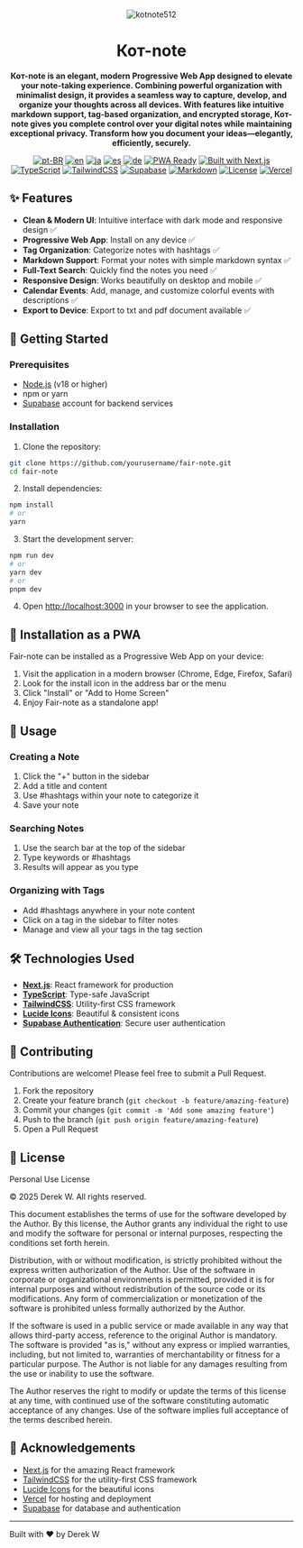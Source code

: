 <br>

<div align="center">
  
![kotnote512](https://github.com/user-attachments/assets/0d3853e3-f34d-4c57-a388-2ed2677c5939)

  <h1 align="center">Кот-note</h1>

  <p align="center">
      <strong>Кот-note is an elegant, modern Progressive Web App designed to elevate your note-taking experience. Combining powerful organization with minimalist design, it provides a seamless way to capture, develop, and organize your thoughts across all devices. With features like intuitive markdown support, tag-based organization, and encrypted storage, Кот-note gives you complete control over your digital notes while maintaining exceptional privacy. Transform how you document your ideas—elegantly, efficiently, securely.</strong>
  </p>

[![pt-BR](https://img.shields.io/badge/lang-pt--BR-green.svg)](./docs/README.pt-BR.md)
[![en](https://img.shields.io/badge/lang-en-blue.svg)](./README.md)
[![ja](https://img.shields.io/badge/lang-ja-red.svg)](./docs/README.ja.md)
[![es](https://img.shields.io/badge/lang-es-yellow.svg)](./docs/README.es.md)
[![de](https://img.shields.io/badge/lang-de-orange.svg)](./docs/README.es.md)
[![PWA Ready](https://img.shields.io/badge/PWA-Ready-blue.svg)](https://developer.mozilla.org/en-US/docs/Web/Progressive_web_apps)
[![Built with Next.js](https://img.shields.io/badge/Built%20with-Next.js-black)](https://nextjs.org)
[![TypeScript](https://img.shields.io/badge/TypeScript-007ACC?logo=typescript&logoColor=white)](https://www.typescriptlang.org/)
[![TailwindCSS](https://img.shields.io/badge/Tailwind%20CSS-38B2AC?logo=tailwind-css&logoColor=white)](https://tailwindcss.com/)
[![Supabase](https://img.shields.io/badge/Supabase-3ECF8E?logo=supabase&logoColor=white)](https://supabase.com)
[![Markdown](https://img.shields.io/badge/Markdown-000000?logo=markdown&logoColor=white)](https://www.markdownguide.org/)
[![License](https://img.shields.io/badge/License-Personal_Use_Only-red)](LICENSE)
[![Vercel](https://img.shields.io/badge/Vercel-000000?logo=vercel&logoColor=white)](https://vercel.com)

</div>

## ✨ Features

- **Clean & Modern UI**: Intuitive interface with dark mode and responsive design ✅
- **Progressive Web App**: Install on any device ✅
- **Tag Organization**: Categorize notes with hashtags ✅
- **Markdown Support**: Format your notes with simple markdown syntax ✅
- **Full-Text Search**: Quickly find the notes you need ✅
- **Responsive Design**: Works beautifully on desktop and mobile ✅
- **Calendar Events**: Add, manage, and customize colorful events with descriptions ✅
- **Export to Device**: Export to txt and pdf document available ✅

## 🚀 Getting Started

### Prerequisites

- [Node.js](https://nodejs.org/) (v18 or higher)
- npm or yarn
- [Supabase](https://supabase.com) account for backend services

### Installation

1. Clone the repository:

```bash
git clone https://github.com/yourusername/fair-note.git
cd fair-note
```

2. Install dependencies:

```bash
npm install
# or
yarn
```

3. Start the development server:

```bash
npm run dev
# or
yarn dev
# or
pnpm dev
```

4. Open [http://localhost:3000](http://localhost:3000) in your browser to see the application.

## 📱 Installation as a PWA

Fair-note can be installed as a Progressive Web App on your device:

1. Visit the application in a modern browser (Chrome, Edge, Firefox, Safari)
2. Look for the install icon in the address bar or the menu
3. Click "Install" or "Add to Home Screen"
4. Enjoy Fair-note as a standalone app!

## 🌟 Usage

### Creating a Note

1. Click the "+" button in the sidebar
2. Add a title and content
3. Use #hashtags within your note to categorize it
4. Save your note

### Searching Notes

1. Use the search bar at the top of the sidebar
2. Type keywords or #hashtags
3. Results will appear as you type

### Organizing with Tags

- Add #hashtags anywhere in your note content
- Click on a tag in the sidebar to filter notes
- Manage and view all your tags in the tag section

## 🛠️ Technologies Used

- **[Next.js](https://nextjs.org/)**: React framework for production
- **[TypeScript](https://www.typescriptlang.org/)**: Type-safe JavaScript
- **[TailwindCSS](https://tailwindcss.com/)**: Utility-first CSS framework
- **[Lucide Icons](https://lucide.dev/)**: Beautiful & consistent icons
- **[Supabase Authentication](https://supabase.com)**: Secure user authentication

## 🤝 Contributing

Contributions are welcome! Please feel free to submit a Pull Request.

1. Fork the repository
2. Create your feature branch (`git checkout -b feature/amazing-feature`)
3. Commit your changes (`git commit -m 'Add some amazing feature'`)
4. Push to the branch (`git push origin feature/amazing-feature`)
5. Open a Pull Request

## 📄 License

Personal Use License

© 2025 Derek W. All rights reserved.

This document establishes the terms of use for the software developed by the Author. By this license, the Author grants any individual the right to use and modify the software for personal or internal purposes, respecting the conditions set forth herein.

Distribution, with or without modification, is strictly prohibited without the express written authorization of the Author. Use of the software in corporate or organizational environments is permitted, provided it is for internal purposes and without redistribution of the source code or its modifications. Any form of commercialization or monetization of the software is prohibited unless formally authorized by the Author.

If the software is used in a public service or made available in any way that allows third-party access, reference to the original Author is mandatory. The software is provided "as is," without any express or implied warranties, including, but not limited to, warranties of merchantability or fitness for a particular purpose. The Author is not liable for any damages resulting from the use or inability to use the software.

The Author reserves the right to modify or update the terms of this license at any time, with continued use of the software constituting automatic acceptance of any changes. Use of the software implies full acceptance of the terms described herein.

## 🙏 Acknowledgements

- [Next.js](https://nextjs.org/) for the amazing React framework
- [TailwindCSS](https://tailwindcss.com/) for the utility-first CSS framework
- [Lucide Icons](https://lucide.dev/) for the beautiful icons
- [Vercel](https://vercel.com/) for hosting and deployment
- [Supabase](https://supabase.com) for database and authentication

---

Built with ❤️ by Derek W
